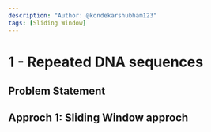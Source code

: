 ```yaml
---
description: "Author: @kondekarshubham123"
tags: [Sliding Window]
---
```


# 1 - Repeated DNA sequences

## Problem Statement

## Approch 1: Sliding Window approch
